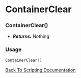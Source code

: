 # ContainerClear

### ContainerClear()
- ***Returns:*** Nothing

### Usage

```Lua
ContainerClear()
```


[Back To Scripting Documentation](../README.md)
